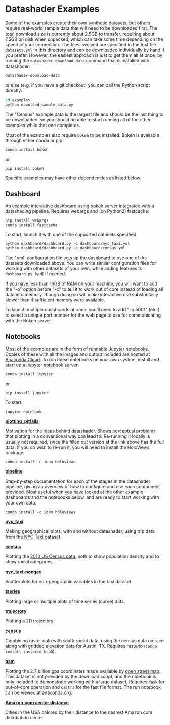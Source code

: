# Datashader Examples

Some of the examples create their own synthetic datasets, but others
require real-world sample data that will need to be downloaded first.
The total download size is currently about 2.5GB to transfer,
requiring about 7.5GB on disk when unpacked, which can take some time
depending on the speed of your connection.  The files involved are
specified in the text file `datasets.yml` in this directory and can be
downloaded individually by hand if you prefer.  However, the easiest
approach is just to get them all at once, by running the
`datashader-download-data` command that is installed with datashader:

```bash
datashader-download-data
```
or else (e.g. if you have a git checkout) you can call the Python
script directly:

```bash
cd examples
python download_sample_data.py
```

The "Census" example data is the largest file and should be the last
thing to be downloaded, so you should be able to start running all of
the other examples while that one completes.

Most of the examples also require `bokeh` to be installed. 
Bokeh is available through either conda or pip:

```
conda install bokeh
```
or
```
pip install bokeh
```

Specific examples may have other dependencies as listed below.


## Dashboard

An example interactive dashboard using
[bokeh server](http://bokeh.pydata.org/en/latest/docs/user_guide/server.html)
integrated with a datashading pipeline.  Requires webargs and (on Python2)
fastcache:

```
pip install webargs
conda install fastcache
```

To start, launch it with one of the supported datasets specified:

```
python dashboard/dashboard.py -c dashboard/nyc_taxi.yml
python dashboard/dashboard.py -c dashboard/census.yml
```

The '.yml' configuration file sets up the dashboard to use one of the
datasets downloaded above. You can write similar configuration files
for working with other datasets of your own, while adding features to
`dashboard.py` itself if needed.

If you have less than 16GB of RAM on your machine, you will want to
add the "-o" option before "-c" to tell it to work out of core instead
of loading all data into memory, though doing so will make interactive
use substantially slower than if sufficient memory were available.

To launch multiple dashboards at once, you'll need to add "-p 5001"
(etc.) to select a unique port number for the web page to use for
communicating with the Bokeh server.

## Notebooks

Most of the examples are in the form of runnable Jupyter notebooks. Copies of
these with all the images and output included are hosted at [Anaconda
Cloud](https://anaconda.org/jbednar/notebooks). To run these notebooks on your
own system, install and start up a Jupyter notebook server:

```
conda install jupyter
```
or
```
pip install jupyter
```

To start:

```
jupyter notebook
```

**[plotting_pitfalls](https://anaconda.org/jbednar/plotting_pitfalls/notebook)**

Motivation for the ideas behind datashader. Shows perceptual problems
that plotting in a conventional way can lead to. Re-running it locally
is usually not required, since the filled out version at the link
above has the full data. If you do wish to re-run it, you will need to
install the HoloViews package:

```
conda install -c ioam holoviews
```

**[pipeline](https://anaconda.org/jbednar/pipeline/notebook)**

Step-by-step documentation for each of the stages in the datashader
pipeline, giving an overview of how to configure and use each
component provided.  Most useful when you have looked at the other
example dashboards and the notebooks below, and are ready to start
working with your own data.

```
conda install -c ioam holoviews
```

**[nyc_taxi](https://anaconda.org/jbednar/nyc_taxi/notebook)**

Making geographical plots, with and without datashader, using trip data from
the [NYC Taxi dataset](http://www.nyc.gov/html/tlc/html/about/trip_record_data.shtml).

**[census](https://anaconda.org/jbednar/census/notebook)**

Plotting the [2010 US Census data](http://www.coopercenter.org/demographics/Racial-Dot-Map), 
both to show population density and to show racial categories. 

**[nyc_taxi-nongeo](https://anaconda.org/jbednar/nyc_taxi-nongeo/notebook)**

Scatterplots for non-geographic variables in the taxi dataset.

**[tseries](https://anaconda.org/jbednar/tseries/notebook)**

Plotting large or multiple plots of time series (curve) data.

**[trajectory](https://anaconda.org/jbednar/trajectory/notebook)**

Plotting a 2D trajectory.

**[census](https://anaconda.org/jbednar/race_elevation/notebook)**

Combining raster data with scatterpoint data, using the 
census data on race along with gridded elevation data for Austin, TX.
Requires rasterio (`conda install rasterio krb5`).

**[osm](https://anaconda.org/jbednar/osm/notebook)**

Plotting the 2.7 billion gps coordinates made available by [open street
map](https://blog.openstreetmap.org/2012/04/01/bulk-gps-point-data/). This
dataset is not provided by the download script, and the notebook is only included to
demonstrate working with a large dataset. Requires `dask` for
out-of-core operation and `castra` for the fast file format.  The run
notebook can be viewed at
[anaconda.org](https://anaconda.org/jbednar/osm/notebook).

**[Amazon.com center distance](https://anaconda.org/defusco/amz_centers/notebook)**

Cities in the USA colored by their distance to the nearest Amazon.com 
distribution center.
